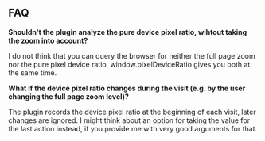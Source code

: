 ## FAQ

__Shouldn't the plugin analyze the pure device pixel ratio, wihtout taking the zoom into account?__

I do not think that you can query the browser for neither the full page zoom nor the pure pixel device ratio, window.pixelDeviceRatio gives you both at the same time.

__What if the device pixel ratio changes during the visit (e.g. by the user changing the full page zoom level)?__

The plugin records the device pixel ratio at the beginning of each visit, later changes are ignored.  I might think about an option for taking the value for the last action instead, if you provide me with very good arguments for that.
